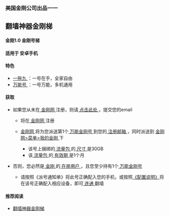 ### 美国金刚公司出品一一
## 翻墙神器金刚梯
#### 金刚1.0 金刚号梯
#### 适用于 安卓手机

#### 特色
  - [ 一拖九 ](https://a2zitpro.github.io/web/一拖九)：一号在手，全家自由
  - [ 万能号 ](https://a2zitpro.github.io/web/万能金刚号)：一号万能，多机通用

  
#### 获取
- 如果您从未在[ 金刚网 ]()注册，则请[ 点击此处 ](https://a2zitpro.github.io/web/l2_reg)，提交您的email
  - 将在[ 金刚网 ](https://a2zitpro.github.io/web/金刚中文网)注册
  - [ 金刚网 ]()将为您派送第1个[ 万能金刚号 ]()到您的[ 注册邮箱 ]()，同时派送到 [ 金刚网>菜单>我的金刚 ]()下

    - 该号上捆绑的[ 流量包 ]()的[ 尺寸 ]()是30GB
    - 该[ 流量包 ]()的[ 有效期 ]()是1个月

- 否则，您必然是[ 金刚 ]()的[ 在册用户 ]()，且您至少持有1个[ 万能金刚号 ]()
  - 请按照《派号通知单》将此号正确配入您的手机，或按照[《配置说明》]()将在该号正确配入相应设备，即可[ 连通 ]()翻墙


#### 推荐阅读
- [翻墙神器金刚梯](https://a2zitpro.github.io/web/dlb)
